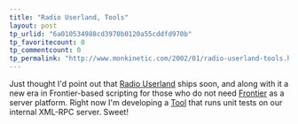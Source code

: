 ```yaml
---
title: "Radio Userland, Tools"
layout: post
tp_urlid: "6a010534988cd3970b0120a55cddfd970b"
tp_favoritecount: 0
tp_commentcount: 0
tp_permalink: "http://www.monkinetic.com/2002/01/radio-userland-tools.html"
---
```

Just thought I&#39;d point out that <a href="http://radio.userland.com">Radio Userland</a> ships soon, and along with it a new era in Frontier-based scripting for those who do not need <a href="http://frontier.userland.com/">Frontier</a> as a server platform. Right now I&#39;m developing a <a href="http://frontier.userland.com/tools">Tool</a> that runs unit tests on our internal XML-RPC server. Sweet!
